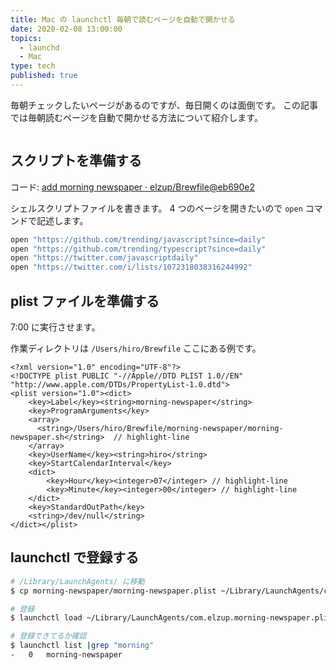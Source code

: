 ```yaml
---
title: Mac の launchctl 毎朝で読むページを自動で開かせる
date: 2020-02-08 13:00:00
topics:
  - launchd
  - Mac
type: tech
published: true
---
```


毎朝チェックしたいページがあるのですが、毎日開くのは面倒です。
この記事では毎朝読むページを自動で開かせる方法について紹介します。

```toc

```

## スクリプトを準備する

コード: [add morning newspaper · elzup/Brewfile@eb690e2](https://github.com/elzup/Brewfile/commit/eb690e2c127958b3b616c7550f4f37fc81c1dc22)

シェルスクリプトファイルを書きます。
4 つのページを開きたいので `open` コマンドで記述します。

```sh:title=morning-newspaper.sh
open "https://github.com/trending/javascript?since=daily"
open "https://github.com/trending/typescript?since=daily"
open "https://twitter.com/javascriptdaily"
open "https://twitter.com/i/lists/1072318038316244992"
```

## plist ファイルを準備する

7:00 に実行させます。

作業ディレクトリは `/Users/hiro/Brewfile` ここにある例です。

```xml:title=morning-newspaper.plist
<?xml version="1.0" encoding="UTF-8"?>
<!DOCTYPE plist PUBLIC "-//Apple//DTD PLIST 1.0//EN" "http://www.apple.com/DTDs/PropertyList-1.0.dtd">
<plist version="1.0"><dict>
    <key>Label</key><string>morning-newspaper</string>
    <key>ProgramArguments</key>
    <array>
      <string>/Users/hiro/Brewfile/morning-newspaper/morning-newspaper.sh</string>  // highlight-line
    </array>
    <key>UserName</key><string>hiro</string>
    <key>StartCalendarInterval</key>
    <dict>
        <key>Hour</key><integer>07</integer> // highlight-line
        <key>Minute</key><integer>00</integer> // highlight-line
    </dict>
    <key>StandardOutPath</key>
    <string>/dev/null</string>
</dict></plist>
```

## launchctl で登録する

```sh
# /Library/LaunchAgents/ に移動
$ cp morning-newspaper/morning-newspaper.plist ~/Library/LaunchAgents/com.elzup.morning-newspaper.plist

# 登録
$ launchctl load ~/Library/LaunchAgents/com.elzup.morning-newspaper.plist

# 登録できてるか確認
$ launchctl list |grep "morning"
-	0	morning-newspaper
```
